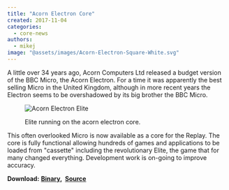 ```yaml
---
title: "Acorn Electron Core"
created: 2017-11-04
categories: 
  - core-news
authors: 
  - mikej
image: "@assets/images/Acorn-Electron-Square-White.svg"
---
```


A little over 34 years ago, Acorn Computers Ltd released a budget version of the BBC Micro, the Acorn Electron. For a time it was apparently the best selling Micro in the United Kingdom, although in more recent years the Electron seems to be overshadowed by its big brother the BBC Micro.


<figure>

![Acorn Electron Elite](@assets/images/20171002-electron-elite-300x200.jpg) 

<figcaption>Elite running on the acorn electron core.</figcaption>
</figure>

This often overlooked Micro is now available as a core for the Replay. The core is fully functional allowing hundreds of games and applications to be loaded from "cassette" including the revolutionary Elite, the game that for many changed everything. Development work is on-going to improve accuracy.

**Download:** **[Binary](https://build.fpgaarcade.com/releases/cores/R1/acorn_electron/),  [Source](https://github.com/Sector14/acorn-electron-core)**
